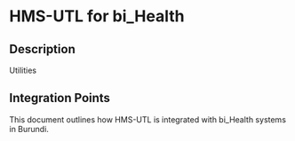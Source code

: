 # HMS-UTL for bi_Health

## Description

Utilities

## Integration Points

This document outlines how HMS-UTL is integrated with bi_Health systems in Burundi.
